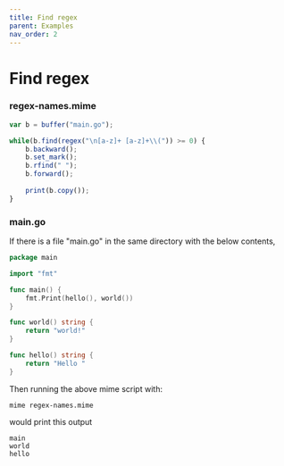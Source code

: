 ```yaml
---
title: Find regex
parent: Examples
nav_order: 2
---
```


# Find regex

### regex-names.mime
``` js
var b = buffer("main.go");

while(b.find(regex("\n[a-z]+ [a-z]+\\(")) >= 0) {
    b.backward();
    b.set_mark();
	b.rfind(" ");
	b.forward();
	
	print(b.copy());
}
```

### main.go

If there is a file "main.go" in the same directory with the below
contents,

``` go
package main

import "fmt"

func main() {
	fmt.Print(hello(), world())
}

func world() string {
	return "world!"
}

func hello() string {
	return "Hello "
}
```

Then running the above mime script with:

``` shell
mime regex-names.mime
```

would print this output

```
main
world
hello
```
